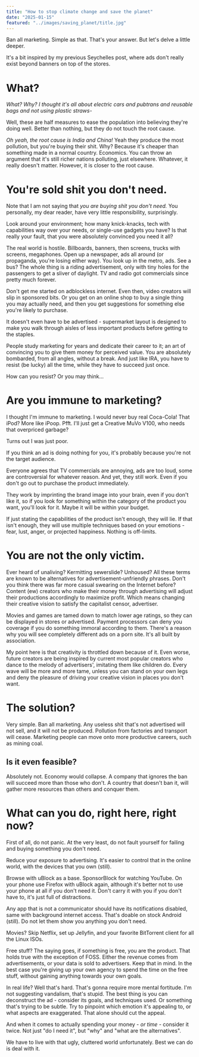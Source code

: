 ```yaml
---
title: "How to stop climate change and save the planet"
date: "2025-01-15"
featured: "../images/saving_planet/title.jpg"
---
```


Ban all marketing. Simple as that. That's your answer. But let's delve a little deeper.

It's a bit inspired by my previous Seychelles post, where ads don't really exist beyond banners on top of the stores.

# What?

_What? Why? I thought it's all about electric cars and pubtrans and reusable bags and not using plastic straws-_

Well, these are half measures to ease the population into believing they're doing well. Better than nothing, but they do not touch the root cause.

_Oh yeah, the root cause is India and China!_ Yeah they produce the most pollution, but you're buying their shit. Why? Because it's cheaper than something made in a normal country. Economics. You can throw an argument that it's still richer nations polluting, just elsewhere. Whatever, it really doesn't matter. However, it is closer to the root cause.

# You're sold shit you don't need.

Note that I am not saying that _you are buying shit you don't need._ You personally, my dear reader, have very little responsibility, surprisingly.

Look around your environment; how many knick-knacks, tech with capabilities way over your needs, or single-use gadgets you have? Is that really your fault, that you were absolutely convinced you need it all?

The real world is hostile. Billboards, banners, then screens, trucks with screens, megaphones. Open up a newspaper, ads all around (or propaganda, you're losing either way). You look up in the metro, ads. See a bus? The whole thing is a riding advertisement, only with tiny holes for the passengers to get a sliver of daylight. TV and radio got commercials since pretty much forever.

Don't get me started on adblockless internet. Even then, video creators will slip in sponsored bits. Or you get on an online shop to buy a single thing you may actually need, and then you get suggestions for something else you're likely to purchase.

It doesn't even have to be advertised - supermarket layout is designed to make you walk through aisles of less important products before getting to the staples.

People study marketing for years and dedicate their career to it; an art of convincing you to give them money for perceived value. You are absolutely bombarded, from all angles, without a break. And just like IRA, you have to resist (be lucky) all the time, while they have to succeed just once.

How can you resist? Or you may think...

# Are you immune to marketing?

I thought I'm immune to marketing. I would never buy real Coca-Cola! That iPod? More like iPoop. Pfft. I'll just get a Creative MuVo V100, who needs that overpriced garbage?

Turns out I was just poor.

If you think an ad is doing nothing for you, it's probably because you're not the target audience.

Everyone agrees that TV commercials are annoying, ads are too loud, some are controversial for whatever reason. And yet, they still work. Even if you don't go out to purchase the product immediately.

They work by imprinting the brand image into your brain, even if you don't like it, so if you look for something within the category of the product you want, you'll look for it. Maybe it will be within your budget.

If just stating the capabilities of the product isn't enough, they will lie. If that isn't enough, they will use multiple techniques based on your emotions - fear, lust, anger, or projected happiness. Nothing is off-limits.

# You are not the only victim.

Ever heard of unaliving? Kermitting sewerslide? Unhoused? All these terms are known to be alternatives for advertisement-unfriendly phrases. Don't you think there was far more casual swearing on the Internet before? Content (ew) creators who make their money through advertising will adjust their productions accordingly to maximize profit. Which means changing their creative vision to satisfy the capitalist censor, advertiser.

Movies and games are tamed down to match lower age ratings, so they can be displayed in stores or advertised. Payment processors can deny you coverage if you do something immoral according to them. There's a reason why you will see completely different ads on a porn site. It's all built by association.

My point here is that creativity is throttled down because of it. Even worse, future creators are being inspired by current most popular creators who dance to the melody of advertisers', imitating them like children do. Every wave will be more and more tame, unless you can stand on your own legs and deny the pleasure of driving your creative vision in places you don't want.

# The solution?

Very simple. Ban all marketing. Any useless shit that's not advertised will not sell, and it will not be produced. Pollution from factories and transport will cease. Marketing people can move onto more productive careers, such as mining coal.

## Is it even feasible?

Absolutely not. Economy would collapse. A company that ignores the ban will succeed more than those who don't. A country that doesn't ban it, will gather more resources than others and conquer them. 

# What can you do, right here, right now?

First of all, do not panic. At the very least, do not fault yourself for failing and buying something you don't need.

Reduce your exposure to advertising. It's easier to control that in the online world, with the devices that you own (still).

Browse with uBlock as a base. SponsorBlock for watching YouTube. On your phone use Firefox with uBlock again, although it's better not to use your phone at all if you don't need it. Don't carry it with you if you don't have to, it's just full of distractions.

Any app that is not a communicator should have its notifications disabled, same with background internet access. That's doable on stock Android (still). Do not let them show you anything you don't need.

Movies? Skip Netflix, set up Jellyfin, and your favorite BitTorrent client for all the Linux ISOs.

Free stuff? The saying goes, if something is free, you are the product. That holds true with the exception of FOSS. Either the revenue comes from advertisements, or your data is sold to advertisers. Keep that in mind. In the best case you're giving up your own agency to spend the time on the free stuff, without gaining anything towards your own goals.

In real life? Well that's hard. That's gonna require more mental fortitude. I'm not suggesting vandalism, that's stupid. The best thing is you can deconstruct the ad - consider its goals, and techniques used. Or something that's trying to be subtle. Try to pinpoint which emotion it's appealing to, or what aspects are exaggerated. That alone should cut the appeal.

And when it comes to actually spending your money - _or time_ - consider it twice. Not just "do I need it", but "why" and "what are the alternatives".

We have to live with that ugly, cluttered world unfortunately. Best we can do is deal with it.